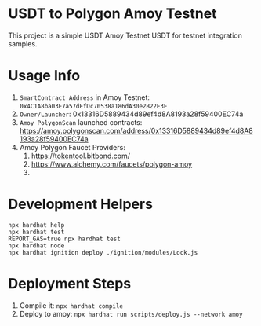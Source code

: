 # USDT to Polygon Amoy Testnet

This project is a simple USDT Amoy Testnet USDT for testnet integration samples.

# Usage Info
1. `SmartContract Address` in Amoy Testnet: `0x4C1A8ba03E7a57dEfDc70538a186dA30e2B22E3F`
2. `Owner/Launcher`: 0x13316D5889434d89ef4d8A8193a28f59400EC74a
3. `Amoy PolygonScan` launched contracts: https://amoy.polygonscan.com/address/0x13316D5889434d89ef4d8A8193a28f59400EC74a
4. Amoy Polygon Faucet Providers:
   1. https://tokentool.bitbond.com/
   2. https://www.alchemy.com/faucets/polygon-amoy
   3. 

# Development Helpers

```shell
npx hardhat help
npx hardhat test
REPORT_GAS=true npx hardhat test
npx hardhat node
npx hardhat ignition deploy ./ignition/modules/Lock.js
```
# Deployment Steps
1. Compile it: `npx hardhat compile`
2. Deploy to amoy: `npx hardhat run scripts/deploy.js --network amoy`

